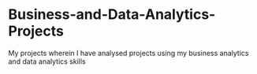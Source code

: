 # Business-and-Data-Analytics-Projects
My projects wherein I have analysed projects using my business analytics and data analytics skills
